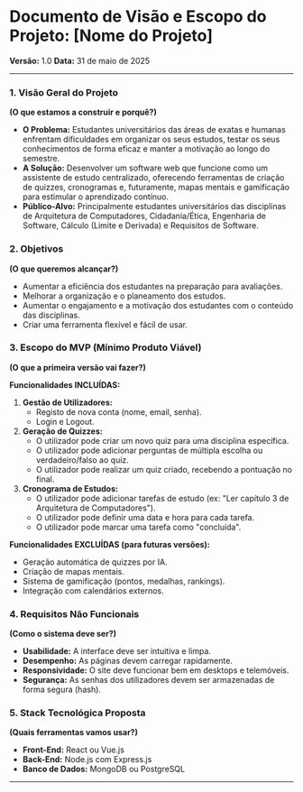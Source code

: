 # Documento de Visão e Escopo do Projeto: [Nome do Projeto]

**Versão:** 1.0
**Data:** 31 de maio de 2025

---

### 1. Visão Geral do Projeto
**(O que estamos a construir e porquê?)**

* **O Problema:** Estudantes universitários das áreas de exatas e humanas enfrentam dificuldades em organizar os seus estudos, testar os seus conhecimentos de forma eficaz e manter a motivação ao longo do semestre.
* **A Solução:** Desenvolver um software web que funcione como um assistente de estudo centralizado, oferecendo ferramentas de criação de quizzes, cronogramas e, futuramente, mapas mentais e gamificação para estimular o aprendizado contínuo.
* **Público-Alvo:** Principalmente estudantes universitários das disciplinas de Arquitetura de Computadores, Cidadania/Ética, Engenharia de Software, Cálculo (Limite e Derivada) e Requisitos de Software.

### 2. Objetivos
**(O que queremos alcançar?)**

* Aumentar a eficiência dos estudantes na preparação para avaliações.
* Melhorar a organização e o planeamento dos estudos.
* Aumentar o engajamento e a motivação dos estudantes com o conteúdo das disciplinas.
* Criar uma ferramenta flexível e fácil de usar.

### 3. Escopo do MVP (Mínimo Produto Viável)
**(O que a primeira versão vai fazer?)**

**Funcionalidades INCLUÍDAS:**

1.  **Gestão de Utilizadores:**
    * Registo de nova conta (nome, email, senha).
    * Login e Logout.
2.  **Geração de Quizzes:**
    * O utilizador pode criar um novo quiz para uma disciplina específica.
    * O utilizador pode adicionar perguntas de múltipla escolha ou verdadeiro/falso ao quiz.
    * O utilizador pode realizar um quiz criado, recebendo a pontuação no final.
3.  **Cronograma de Estudos:**
    * O utilizador pode adicionar tarefas de estudo (ex: "Ler capítulo 3 de Arquitetura de Computadores").
    * O utilizador pode definir uma data e hora para cada tarefa.
    * O utilizador pode marcar uma tarefa como "concluída".

**Funcionalidades EXCLUÍDAS (para futuras versões):**

* Geração automática de quizzes por IA.
* Criação de mapas mentais.
* Sistema de gamificação (pontos, medalhas, rankings).
* Integração com calendários externos.

### 4. Requisitos Não Funcionais
**(Como o sistema deve ser?)**

* **Usabilidade:** A interface deve ser intuitiva e limpa.
* **Desempenho:** As páginas devem carregar rapidamente.
* **Responsividade:** O site deve funcionar bem em desktops e telemóveis.
* **Segurança:** As senhas dos utilizadores devem ser armazenadas de forma segura (hash).

### 5. Stack Tecnológica Proposta
**(Quais ferramentas vamos usar?)**

* **Front-End:** React ou Vue.js
* **Back-End:** Node.js com Express.js
* **Banco de Dados:** MongoDB ou PostgreSQL

---
